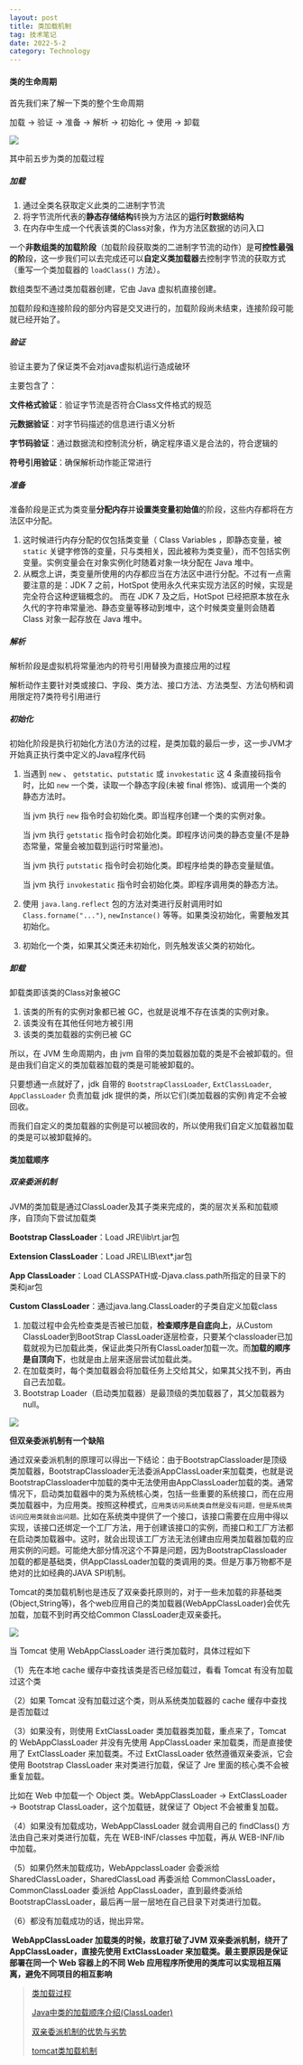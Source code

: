 ```yaml
---
layout: post
title: 类加载机制
tag: 技术笔记
date: 2022-5-2
category: Technology
---
```


#### 类的生命周期

首先我们来了解一下类的整个生命周期

加载 -> 验证 -> 准备 -> 解析 -> 初始化 -> 使用 -> 卸载

![](类加载流程.PNG)

其中前五步为类的加载过程



##### 加载

1. 通过全类名获取定义此类的二进制字节流
2. 将字节流所代表的**静态存储结构**转换为方法区的**运行时数据结构**
3. 在内存中生成一个代表该类的Class对象，作为方法区数据的访问入口

一个**非数组类的加载阶段**（加载阶段获取类的二进制字节流的动作）是**可控性最强的阶**段，这一步我们可以去完成还可以**自定义类加载器**去控制字节流的获取方式（重写一个类加载器的 `loadClass()` 方法）。

数组类型不通过类加载器创建，它由 Java 虚拟机直接创建。

加载阶段和连接阶段的部分内容是交叉进行的，加载阶段尚未结束，连接阶段可能就已经开始了。



##### 验证

验证主要为了保证类不会对java虚拟机运行造成破环

主要包含了：

**文件格式验证**：验证字节流是否符合Class文件格式的规范

**元数据验证**：对字节码描述的信息进行语义分析

**字节码验证**：通过数据流和控制流分析，确定程序语义是合法的，符合逻辑的

**符号引用验证**：确保解析动作能正常进行



##### 准备

准备阶段是正式为类变量**分配内存**并**设置类变量初始值**的阶段，这些内存都将在方法区中分配。

1. 这时候进行内存分配的仅包括类变量（ Class Variables ，即静态变量，被 `static` 关键字修饰的变量，只与类相关，因此被称为类变量），而不包括实例变量。实例变量会在对象实例化时随着对象一块分配在 Java 堆中。
2. 从概念上讲，类变量所使用的内存都应当在方法区中进行分配。不过有一点需要注意的是：JDK 7 之前，HotSpot 使用永久代来实现方法区的时候，实现是完全符合这种逻辑概念的。 而在 JDK 7 及之后，HotSpot 已经把原本放在永久代的字符串常量池、静态变量等移动到堆中，这个时候类变量则会随着 Class 对象一起存放在 Java 堆中。



##### 解析

解析阶段是虚拟机将常量池内的符号引用替换为直接应用的过程

解析动作主要针对类或接口、字段、类方法、接口方法、方法类型、方法句柄和调用限定符7类符号引用进行



##### 初始化

初始化阶段是执行初始化方法<client>()方法的过程，是类加载的最后一步，这一步JVM才开始真正执行类中定义的Java程序代码

1. 当遇到 `new` 、 `getstatic`、`putstatic` 或 `invokestatic` 这 4 条直接码指令时，比如 `new` 一个类，读取一个静态字段(未被 final 修饰)、或调用一个类的静态方法时。

   当 jvm 执行 `new` 指令时会初始化类。即当程序创建一个类的实例对象。

   当 jvm 执行 `getstatic` 指令时会初始化类。即程序访问类的静态变量(不是静态常量，常量会被加载到运行时常量池)。

   当 jvm 执行 `putstatic` 指令时会初始化类。即程序给类的静态变量赋值。

   当 jvm 执行 `invokestatic` 指令时会初始化类。即程序调用类的静态方法。
   
2. 使用 `java.lang.reflect` 包的方法对类进行反射调用时如 `Class.forname("...")`, `newInstance()` 等等。如果类没初始化，需要触发其初始化。

3. 初始化一个类，如果其父类还未初始化，则先触发该父类的初始化。



##### 卸载

卸载类即该类的Class对象被GC

1. 该类的所有的实例对象都已被 GC，也就是说堆不存在该类的实例对象。
2. 该类没有在其他任何地方被引用
3. 该类的类加载器的实例已被 GC

所以，在 JVM 生命周期内，由 jvm 自带的类加载器加载的类是不会被卸载的。但是由我们自定义的类加载器加载的类是可能被卸载的。

只要想通一点就好了，jdk 自带的 `BootstrapClassLoader`, `ExtClassLoader`, `AppClassLoader` 负责加载 jdk 提供的类，所以它们(类加载器的实例)肯定不会被回收。

而我们自定义的类加载器的实例是可以被回收的，所以使用我们自定义加载器加载的类是可以被卸载掉的。



#### 类加载顺序

##### 双亲委派机制

JVM的类加载是通过ClassLoader及其子类来完成的，类的层次关系和加载顺序，自顶向下尝试加载类

**Bootstrap ClassLoader**：Load JRE\lib\rt.jar包

**Extension ClassLoader**：Load JRE\LIB\ext\*.jar包

**App ClassLoader**：Load CLASSPATH或-Djava.class.path所指定的目录下的类和jar包

**Custom ClassLoader**：通过java.lang.ClassLoader的子类自定义加载class



1. 加载过程中会先检查类是否被已加载，**检查顺序是自底向上**，从Custom ClassLoader到BootStrap ClassLoader逐层检查，只要某个classloader已加载就视为已加载此类，保证此类只所有ClassLoader加载一次。而**加载的顺序是自顶向下**，也就是由上层来逐层尝试加载此类。 
2. 在加载类时，每个类加载器会将加载任务上交给其父，如果其父找不到，再由自己去加载。 
3. Bootstrap Loader（启动类加载器）是最顶级的类加载器了，其父加载器为null。

![](类加载顺序.PNG)

**但双亲委派机制有一个缺陷**

通过双亲委派机制的原理可以得出一下结论：由于BootstrapClassloader是顶级类加载器，BootstrapClassloader无法委派AppClassLoader来加载类，也就是说BootstrapClassloader中加载的类中无法使用由AppClassLoader加载的类。通常情况下，启动类加载器中的类为系统核心类，包括一些重要的系统接口，而在应用类加载器中，为应用类。按照这种模式，`应用类访问系统类自然是没有问题，但是系统类访问应用类就会出问题。`比如在系统类中提供了一个接口，该接口需要在应用中得以实现，该接口还绑定一个工厂方法，用于创建该接口的实例，而接口和工厂方法都在启动类加载器中。这时，就会出现该工厂方法无法创建由应用类加载器加载的应用实例的问题。可能绝大部分情况这个不算是问题，因为BootstrapClassloader加载的都是基础类，供AppClassLoader加载的类调用的类。但是万事万物都不是绝对的比如经典的JAVA SPI机制。

Tomcat的类加载机制也是违反了双亲委托原则的，对于一些未加载的非基础类(Object,String等)，各个web应用自己的类加载器(WebAppClassLoader)会优先加载，加载不到时再交给Common ClassLoader走双亲委托。

![](tomcat类加载流程.PNG)

当 Tomcat 使用 WebAppClassLoader 进行类加载时，具体过程如下

（1）先在本地 cache 缓存中查找该类是否已经加载过，看看 Tomcat 有没有加载过这个类

（2）如果 Tomcat 没有加载过这个类，则从系统类加载器的 cache 缓存中查找是否加载过

（3）如果没有，则使用 ExtClassLoader 类加载器类加载，重点来了，Tomcat 的 WebAppClassLoader 并没有先使用 AppClassLoader 来加载类，而是直接使用了 ExtClassLoader 来加载类。不过 ExtClassLoader 依然遵循双亲委派，它会使用 Bootstrap ClassLoader 来对类进行加载，保证了 Jre 里面的核心类不会被重复加载。

比如在 Web 中加载一个 Object 类。WebAppClassLoader → ExtClassLoader → Bootstrap ClassLoader，这个加载链，就保证了 Object 不会被重复加载。

（4）如果没有加载成功，WebAppClassLoader 就会调用自己的 findClass() 方法由自己来对类进行加载，先在 WEB-INF/classes 中加载，再从 WEB-INF/lib 中加载。

（5）如果仍然未加载成功，WebAppclassLoader 会委派给 SharedClassLoader，SharedClassLoad 再委派给 CommonClassLoader，CommonClassLoader 委派给 AppClassLoader，直到最终委派给 BootstrapClassLoader，最后再一层一层地在自己目录下对类进行加载。

（6）都没有加载成功的话，抛出异常。

​    **WebAppClassLoader 加载类的时候，故意打破了JVM 双亲委派机制，绕开了 AppClassLoader，直接先使用 ExtClassLoader 来加载类。最主要原因是保证部署在同一个 Web 容器上的不同 Web 应用程序所使用的类库可以实现相互隔离，避免不同项目的相互影响**



> [类加载过程](https://www.cnblogs.com/Vincent-yuan/p/15478341.html)
>
> [Java中类的加载顺序介绍(ClassLoader)](https://blog.csdn.net/weixin_37766296/article/details/80545283)
>
> [双亲委派机制的优势与劣势](https://www.jianshu.com/p/7243edfece1a)
>
> [tomcat类加载机制](https://blog.csdn.net/a745233700/article/details/120802616)